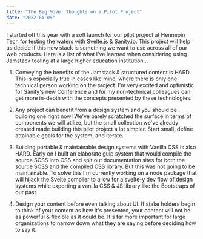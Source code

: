 ```yaml
---
title: "The Big Move: Thoughts on a Pilot Project"
date: "2022-01-05"
---
```


I started off this year with a soft launch for our pilot project at Hennepin Tech for testing the waters with Svelte.js & Sanity.io. This project will help us decide if this new stack is something we want to use across all of our web products. Here is a list of what I've learned when considering using Jamstack tooling at a large higher education institution...

1. Conveying the benefits of the Jamstack & structured content is HARD. This is especially true in cases like mine, where there is only one technical person working on the project. I'm very excited and optimistic for Sanity's new Conference and for my non-technical colleagues can get more in-depth with the concepts presented by these technologies.

2. Any project can benefit from a design system and you should be building one right now! We've barely scratched the surface in terms of components we will utilize, but the small collection we've already created made building this pilot project a lot simpler. Start small, define attainable goals for the system, and iterate.

3. Building portable & maintainable design systems with Vanilla CSS is also HARD. Early on I built an elaborate gulp system that would compile the source SCSS into CSS and spit out documentation sites for both the source SCSS and the compiled CSS library. But this was not going to be maintainable. To solve this I'm currently working on a node package that will hijack the Svelte compiler to allow for a svelte-y dev flow of design systems while exporting a vanilla CSS & JS library like the Bootstraps of our past. 

4. Design your content before even talking about UI. If stake holders begin to think of your content as how it's presented, your content will not be as powerful & flexible as it could be. It's far more important for large organizations to narrow down what they are saying before deciding how to say it.

